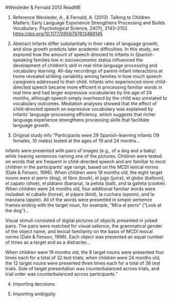 #Weisleder & Fernald 2013 ReadME

1. Reference
Weisleder, A., & Fernald, A. (2013). Talking to Children Matters: Early Language Experience Strengthens Processing and Builds Vocabulary. Psychological Science, 24(11), 2143–2152. https://doi.org/10.1177/0956797613488145

2. Abstract
Infants differ substantially in their rates of language growth, and slow growth predicts later academic difficulties. In this study, we explored how the amount of speech directed to infants in Spanish-speaking families low in socioeconomic status influenced the development of children’s skill in real-time language processing and vocabulary learning. All-day recordings of parent-infant interactions at home revealed striking variability among families in how much speech caregivers addressed to their child. Infants who experienced more child-directed speech became more efficient in processing familiar words in real time and had larger expressive vocabularies by the age of 24 months, although speech simply overheard by the child was unrelated to vocabulary outcomes. Mediation analyses showed that the effect of child-directed speech on expressive vocabulary was explained by infants’ language-processing efficiency, which suggests that richer language experience strengthens processing skills that facilitate language growth.

3. Original study info
"Participants were 29 Spanish-learning infants (19 females, 10 males) tested at the ages of 19 and 24 months...

Infants were presented with pairs of images (e.g., of a dog and a baby) while hearing sentences naming one of the pictures. Children were tested on words that are frequent in child-directed speech and are familiar to most children in the participants’ age range, based on the MCDI lexical norms (Dale & Fenson, 1996). When children were 19 months old, the eight target nouns were el perro (dog), el libro (book), el jugo (juice), el globo (balloon), el zapato (shoe), el plátano (banana), la pelota (ball), and la galleta (cookie). When children were 24 months old, four additional familiar words were included: el caballo (horse), el pájaro (bird), la cuchara (spoon), and la manzana (apple). All of the words were presented in simple sentence frames ending with the target noun, for example, “Mira el perro” (“Look at the dog”)... 

Visual stimuli consisted of digital pictures of objects presented in yoked pairs. The pairs were matched for visual salience, the grammatical gender of the object name, and lexical familiarity on the basis of MCDI lexical norms (Dale & Fenson, 1996). Each object was presented an equal number of times as a target and as a distracter... 

When children were 19 months old, the 8 target nouns were presented four times each for a total of 32 test trials; when children were 24 months old, the 12 target nouns were presented three times each for a total of 36 test trials. Side of target presentation was counterbalanced across trials, and trial order was counterbalanced across participants."

4. Importing decisions

5. Importing ambiguity
